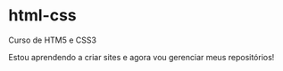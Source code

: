 # html-css
 Curso de HTM5 e CSS3

 Estou aprendendo a criar sites e agora vou gerenciar meus repositórios!
